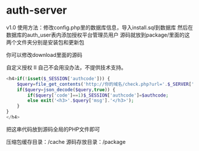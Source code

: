 # auth-server
v1.0
使用方法：修改config.php里的数据库信息，导入install.sql到数据库
然后在数据库的auth_user表内添加授权平台管理员用户
源码就放到package/里面的这两个文件夹分别是安装包和更新包


你可以修改download里面的源码


自定义授权  II  自己不会用没办法，不提供技术支持。

```php
<h4>if(!isset($_SESSION['authcode'])) {
	$query=file_get_contents('http://你的域名/check.php?url='.$_SERVER['HTTP_HOST'].'&authcode='.$authcode);
	if($query=json_decode($query,true)) {
		if($query['code']==1)$_SESSION['authcode']=$authcode;
		else exit('<h3>'.$query['msg'].'</h3>');
	}
}
</h4>
```

把这串代码放到源码全局的PHP文件即可

压缩包缓存目录：/cache
源码存放目录：/package
